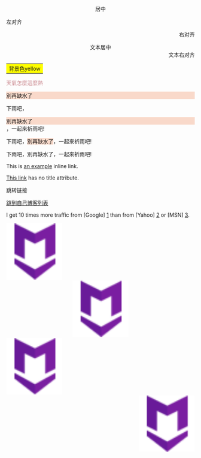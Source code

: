<center>居中</center>
<p align="left">左对齐</p>
<p align="right">右对齐</p>

<div align = center>文本居中</div>
<div align = right>文本右对齐</div>




<table><tr><td bgcolor=yellow>背景色yellow</td></tr></table>

<p style="color:#CB8A90;">天氣怎麼這麼熱</p>

<div style='background-color:#F9D9CA'>別再缺水了</div>

<p>下雨吧，<div style='background-color:#F9D9CA'>別再缺水了</div>，一起來祈雨吧!</p>

<p>下雨吧，<span style="background-color:#F9D9CA;">別再缺水了</span>，一起來祈雨吧!</p>
<p>下雨吧，別再缺水了，一起來祈雨吧!</p>

This is [an example](http://example.com/ "Title") inline link.

[This link](http://example.net/) has no title attribute.

跳转链接

<a href="http://askunix.top/" target="_blank">跳到自己博客列表</a>



I get 10 times more traffic from [Google] [1] than from
[Yahoo] [2] or [MSN] [3].

  [1]: http://google.com/        "Google"
  [2]: http://search.yahoo.com/  "Yahoo Search"
  [3]: http://search.msn.com/    "MSN Search"


<img width = '150' height ='150' src ="https://github.com/adam-p/markdown-here/raw/master/src/common/images/icon48.png"/>

<div align=center><img width = '150' height ='150' src ="https://github.com/adam-p/markdown-here/raw/master/src/common/images/icon48.png"/></div>

<div align=left><img width = '150' height ='150' src ="https://github.com/adam-p/markdown-here/raw/master/src/common/images/icon48.png"/></div>

<div align=right><img width = '150' height ='150' src ="https://github.com/adam-p/markdown-here/raw/master/src/common/images/icon48.png"/></div>



